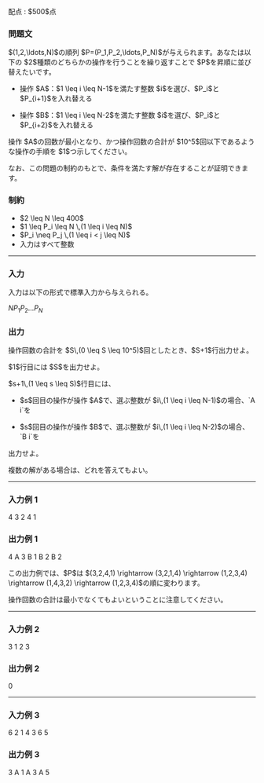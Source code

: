 
<div>

<span>

<span>

<p>
配点 : $500$点
</p>

<div>

<section>

### **問題文**

<p>
$(1,2,\ldots,N)$の順列 $P=(P_1,P_2,\ldots,P_N)$が与えられます。あなたは以下の $2$種類のどちらかの操作を行うことを繰り返すことで $P$を昇順に並び替えたいです。
</p>

<ul>

<li>

<p>
操作 $A$：$1 \leq i \leq N-1$を満たす整数 $i$を選び、$P_i$と $P_{i+1}$を入れ替える
</p>

</li>

<li>

<p>
操作 $B$：$1 \leq i \leq N-2$を満たす整数 $i$を選び、$P_i$と $P_{i+2}$を入れ替える
</p>

</li>

</ul>

<p>
操作 $A$の回数が最小となり、かつ操作回数の合計が $10^5$回以下であるような操作の手順を $1$つ示してください。
</p>

<p>
なお、この問題の制約のもとで、条件を満たす解が存在することが証明できます。
</p>

</section>

</div>

<div>

<section>

### **制約**

<ul>

<li>
$2 \leq N \leq 400$
</li>

<li>
$1 \leq P_i \leq N \,(1 \leq i \leq N)$
</li>

<li>
$P_i \neq P_j \,(1 \leq i < j \leq N)$
</li>

<li>
入力はすべて整数
</li>

</ul>

</section>

</div>

---

<div>

<div>

<section>

### **入力**

<p>
入力は以下の形式で標準入力から与えられる。
</p>

<div>

$N$$P_1$$P_2$$\ldots$$P_N$
</div>

</section>

</div>

<div>

<section>

### **出力**

<p>
操作回数の合計を $S\,(0 \leq S \leq 10^5)$回としたとき、$S+1$行出力せよ。
</p>

<p>
$1$行目には $S$を出力せよ。
</p>

<p>
$s+1\,(1 \leq s \leq S)$行目には、
</p>

<ul>

<li>

<p>
$s$回目の操作が操作 $A$で、選ぶ整数が $i\,(1 \leq i \leq N-1)$の場合、`A i`を
</p>

</li>

<li>

<p>
$s$回目の操作が操作 $B$で、選ぶ整数が $i\,(1 \leq i \leq N-2)$の場合、`B i`を
</p>

</li>

</ul>

<p>
出力せよ。
</p>

<p>
複数の解がある場合は、どれを答えてもよい。
</p>

</section>

</div>

</div>

---

<div>

<section>

### **入力例 1**

<div>

4
3 2 4 1

</div>

</section>

</div>

<div>

<section>

### **出力例 1**

<div>

4
A 3
B 1
B 2
B 2

</div>

<p>
この出力例では、$P$は $(3,2,4,1) \rightarrow (3,2,1,4) \rightarrow (1,2,3,4) \rightarrow (1,4,3,2) \rightarrow (1,2,3,4)$の順に変わります。
</p>

<p>
操作回数の合計は最小でなくてもよいということに注意してください。
</p>

</section>

</div>

---

<div>

<section>

### **入力例 2**

<div>

3
1 2 3

</div>

</section>

</div>

<div>

<section>

### **出力例 2**

<div>

0

</div>

</section>

</div>

---

<div>

<section>

### **入力例 3**

<div>

6
2 1 4 3 6 5

</div>

</section>

</div>

<div>

<section>

### **出力例 3**

<div>

3
A 1
A 3
A 5

</div>

</section>

</div>

</span>

</span>

</div>

